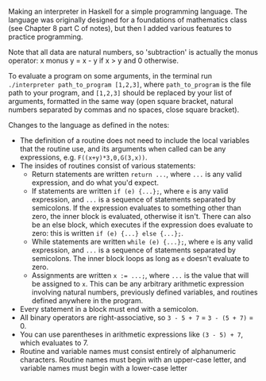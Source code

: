 Making an interpreter in Haskell for a simple programming language. The language was originally designed for a foundations of mathematics class (see Chapter 8 part C of notes), but then I added various features to practice programming.

Note that all data are natural numbers, so 'subtraction' is actually the monus operator: x monus y = x - y if x > y and 0 otherwise.

To evaluate a program on some arguments, in the terminal run `./interpreter path_to_program [1,2,3]`, where `path_to_program` is the file path to your program, and `[1,2,3]` should be replaced by your list of arguments, formatted in the same way (open square bracket, natural numbers separated by commas and no spaces, close square bracket).

Changes to the language as defined in the notes:
- The definition of a routine does not need to include the local variables that the routine use, and its arguments when called can be any expressions, e.g. `F((x+y)*3,0,G(3,x))`.
- The insides of routines consist of various statements:
  - Return statements are written `return ...`, where `...` is any valid expression, and do what you'd expect. 
  - If statements are written `if (e) {...};`, where `e` is any valid expression, and `...` is a sequence of statements separated by semicolons. If the expression evaluates to something other than zero, the inner block is evaluated, otherwise it isn't. There can also be an else block, which executes if the expression does evaluate to zero: this is written `if (e) {...} else {...};`.
  - While statements are written `while (e) {...};`, where `e` is any valid expression, and `...` is a sequence of statements separated by semicolons. The inner block loops as long as `e` doesn't evaluate to zero.
  - Assignments are written `x := ...;`, where `...` is the value that will be assigned to `x`. This can be any arbitrary arithmetic expression involving natural numbers, previously defined variables, and routines defined anywhere in the program.
- Every statement in a block must end with a semicolon.
- All binary operators are right-associative, so `3 - 5 + 7` = `3 - (5 + 7)` = 0.
- You can use parentheses in arithmetic expressions like `(3 - 5) + 7`, which evaluates to 7.
- Routine and variable names must consist entirely of alphanumeric characters. Routine names must begin with an upper-case letter, and variable names must begin with a lower-case letter
